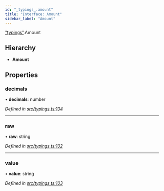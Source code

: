 ```yaml
---
id: "_typings_.amount"
title: "Interface: Amount"
sidebar_label: "Amount"
---
```


["typings"](../modules/_typings_.md).Amount

## Hierarchy

* **Amount**

## Properties

### decimals

•  **decimals**: number

*Defined in [src/typings.ts:104](https://github.com/trustlines-protocol/clientlib/blob/a897659/src/typings.ts#L104)*

___

### raw

•  **raw**: string

*Defined in [src/typings.ts:102](https://github.com/trustlines-protocol/clientlib/blob/a897659/src/typings.ts#L102)*

___

### value

•  **value**: string

*Defined in [src/typings.ts:103](https://github.com/trustlines-protocol/clientlib/blob/a897659/src/typings.ts#L103)*

